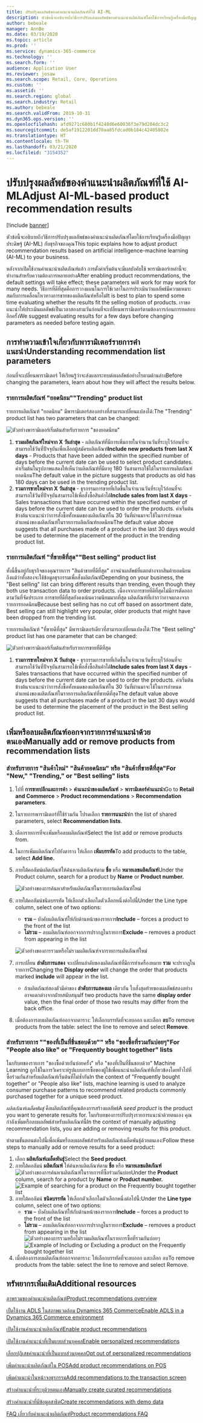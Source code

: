 ```yaml
---
title: ปรับปรุงผลลัพธ์ของคำแนะนำผลิตภัณฑ์ที่ใช้ AI-ML
description: หัวข้อนี้จะอธิบายถึงวิธีการปรับแต่งผลลัพธ์ของคำแนะนำผลิตภัณฑ์โดยใช้การเรียนรู้เครื่องมือปัญญาประดิษฐ์ (AI-ML) กับธุรกิจของคุณ
author: bebeale
manager: AnnBe
ms.date: 03/19/2020
ms.topic: article
ms.prod: ''
ms.service: dynamics-365-commerce
ms.technology: ''
ms.search.form: ''
audience: Application User
ms.reviewer: josaw
ms.search.scope: Retail, Core, Operations
ms.custom: ''
ms.assetid: ''
ms.search.region: global
ms.search.industry: Retail
ms.author: bebeale
ms.search.validFrom: 2019-10-31
ms.dyn365.ops.version: ''
ms.openlocfilehash: afd9271c680b1f4248d6e60036f3e79d204dc3c2
ms.sourcegitcommit: de5af1912201dd70aa85fdcad0b184c42405802e
ms.translationtype: HT
ms.contentlocale: th-TH
ms.lasthandoff: 03/21/2020
ms.locfileid: "3154352"
---
```

# <a name="adjust-ai-ml-based-product-recommendation-results"></a><span data-ttu-id="e732d-103">ปรับปรุงผลลัพธ์ของคำแนะนำผลิตภัณฑ์ที่ใช้ AI-ML</span><span class="sxs-lookup"><span data-stu-id="e732d-103">Adjust AI-ML-based product recommendation results</span></span>


[!include [banner](includes/banner.md)]

<span data-ttu-id="e732d-104">หัวข้อนี้จะอธิบายถึงวิธีการปรับปรุงผลลัพธ์ของคำแนะนำผลิตภัณฑ์โดยใช้การเรียนรู้เครื่องมือปัญญาประดิษฐ์ (AI-ML) กับธุรกิจของคุณ</span><span class="sxs-lookup"><span data-stu-id="e732d-104">This topic explains how to adjust product recommendation results based on artificial intelligence-machine learning (AI-ML) to your business.</span></span> 

<span data-ttu-id="e732d-105">หลังจากเปิดใช้งานคำแนะนำผลิตภัณฑ์แล้ว การตั้งค่าเริ่มต้นจะมีผลบังคับใช้ พารามิเตอร์เหล่านี้จะทำงานสำหรับความต้องการหลายอย่าง</span><span class="sxs-lookup"><span data-stu-id="e732d-105">After enabling product recommendations, the default settings will take effect; these parameters will work for may work for many needs.</span></span> <span data-ttu-id="e732d-106">วิธีการที่ดีที่สุดคือการวางแผนในการใช้เวลาในการประเมินว่าผลลัพธ์มีความเหมาะสมกับการเคลื่อนไหวทางการขายของผลิตภัณฑ์หรือไม่</span><span class="sxs-lookup"><span data-stu-id="e732d-106">It is best to plan to spend some time evaluating whether the results fit the selling motion of products.</span></span> <span data-ttu-id="e732d-107">เราขอแนะนำให้ประเมินผลลัพธ์เป็นเวลาสองสามวันก่อนที่จะเปลี่ยนพารามิเตอร์ตามต้องการก่อนการทดสอบอีกครั้ง</span><span class="sxs-lookup"><span data-stu-id="e732d-107">We suggest evaluating results for a few days before changing parameters as needed before testing again.</span></span> 

## <a name="understanding-recommendation-list-parameters"></a><span data-ttu-id="e732d-108">การทำความเข้าใจเกี่ยวกับพารามิเตอร์รายการคำแนะนำ</span><span class="sxs-lookup"><span data-stu-id="e732d-108">Understanding recommendation list parameters</span></span>

<span data-ttu-id="e732d-109">ก่อนที่จะเปลี่ยนพารามิเตอร์ ให้เรียนรู้ว่าจะส่งผลกระทบต่อผลลัพธ์อย่างไรตามด้านล่าง</span><span class="sxs-lookup"><span data-stu-id="e732d-109">Before changing the parameters, learn about how they will affect the results below.</span></span>

### <a name="trending-product-list"></a><span data-ttu-id="e732d-110">รายการผลิตภัณฑ์ "ยอดนิยม"</span><span class="sxs-lookup"><span data-stu-id="e732d-110">"Trending" product list</span></span>

<span data-ttu-id="e732d-111">รายการผลิตภัณฑ์ "ยอดนิยม" มีพารามิเตอร์สองอย่างที่สามารถเปลี่ยนแปลงได้:</span><span class="sxs-lookup"><span data-stu-id="e732d-111">The "Trending" product list has two parameters that can be changed:</span></span>

![ตัวอย่างพารามิเตอร์เริ่มต้นสำหรับรายการ "ของยอดนิยม"](./media/exampletrendingparameters.png)

1. <span data-ttu-id="e732d-113">**รวมผลิตภัณฑ์ใหม่จาก X วันล่าสุด** - ผลิตภัณฑ์ที่มีการเพิ่มภายในจำนวนวันที่ระบุไว้ก่อนที่จะสามารถใช้วันที่ปัจจุบันเพื่อเลือกผู้สมัครผลิตภัณฑ์</span><span class="sxs-lookup"><span data-stu-id="e732d-113">**Include new products from last X days** - Products that have been added within the specified number of days before the current date can be used to select product candidates.</span></span> <span data-ttu-id="e732d-114">ค่าเริ่มต้นในรูปภาพแสดงให้เห็นว่าผลิตภัณฑ์ที่มีอายุ 180 วันสามารถใช้ได้ในรายการผลิตภัณฑ์ยอดนิยม</span><span class="sxs-lookup"><span data-stu-id="e732d-114">The default value in the picture suggests that products as old has 180 days can be used in the trending product list.</span></span>
1. <span data-ttu-id="e732d-115">**รวมการขายใหม่จาก X วันล่าสุด** - ธุรกรรมการขายที่เกิดขึ้นในจำนวนวันที่ระบุไว้ก่อนที่จะสามารถใช้วันที่ปัจจุบันสามารถใช้เพื่อสั่งซื้อสินค้าได้</span><span class="sxs-lookup"><span data-stu-id="e732d-115">**Include sales from last X days** - Sales transactions that have occurred within the specified number of days before the current date can be used to order the products.</span></span> <span data-ttu-id="e732d-116">ค่าเริ่มต้นข้างต้นจะแนะนำว่าการสั่งซื้อทั้งหมดของผลิตภัณฑ์ใน 30 วันที่ผ่านมาจะใช้ในการกำหนดตำแหน่งของผลิตภัณฑ์ในรายการผลิตภัณฑ์ยอดนิยม</span><span class="sxs-lookup"><span data-stu-id="e732d-116">The default value above suggests that all purchases made of a product in the last 30 days would be used to determine the placement of the product in the trending product list.</span></span> 

### <a name="best-selling-product-list"></a><span data-ttu-id="e732d-117">รายการผลิตภัณฑ์ "ที่ขายดีที่สุด"</span><span class="sxs-lookup"><span data-stu-id="e732d-117">"Best selling" product list</span></span>

<span data-ttu-id="e732d-118">ทั้งนี้ขึ้นอยู่กับธุรกิจของคุณรายการ "สินค้าขายที่ดีที่สุด" อาจนำผลลัพธ์ที่แตกต่างจากสินค้ายอดนิยม ถึงแม้ว่าทั้งสองจะใช้ข้อมูลธุรกรรมเพื่อสั่งผลิตภัณฑ์</span><span class="sxs-lookup"><span data-stu-id="e732d-118">Depending on your business, the "Best selling" list can bring different results than trending, even though they both use transaction data to order products.</span></span> <span data-ttu-id="e732d-119">เนื่องจากการขายที่ดีที่สุดไม่มีการตัดออกตามวันที่จัดประเภท การขายที่ดีที่สุดยังคงเน้นความนิยมมากที่สุด ผลิตภัณฑ์ที่เก่ากว่าอาจตกลงจากรายการยอดนิยม</span><span class="sxs-lookup"><span data-stu-id="e732d-119">Because best selling has no cut off based on assortment date, Best selling can still highlight very popular, older products that might have been dropped from the trending list.</span></span> 

<span data-ttu-id="e732d-120">รายการผลิตภัณฑ์ "ที่ขายดีที่สุด" มีพารามิเตอร์เดียวที่สามารถเปลี่ยนแปลงได้:</span><span class="sxs-lookup"><span data-stu-id="e732d-120">The "Best selling" product list has one parameter that can be changed:</span></span>

![ตัวอย่างพารามิเตอร์เริ่มต้นสำหรับรายการขายที่ดีที่สุด](./media/examplebestsellingparameters.PNG)

1. <span data-ttu-id="e732d-122">**รวมการขายใหม่จาก X วันล่าสุด** - ธุรกรรมการขายที่เกิดขึ้นในจำนวนวันที่ระบุไว้ก่อนที่จะสามารถใช้วันที่ปัจจุบันสามารถใช้เพื่อสั่งซื้อสินค้าได้</span><span class="sxs-lookup"><span data-stu-id="e732d-122">**Include sales from last X days** - Sales transactions that have occurred within the specified number of days before the current date can be used to order the products.</span></span> <span data-ttu-id="e732d-123">ค่าเริ่มต้นข้างต้นจะแนะนำว่าการสั่งซื้อทั้งหมดของผลิตภัณฑ์ใน 30 วันที่ผ่านมาจะใช้ในการกำหนดตำแหน่งของผลิตภัณฑ์ในรายการผลิตภัณฑ์ที่ขายดีที่สุด</span><span class="sxs-lookup"><span data-stu-id="e732d-123">The default value above suggests that all purchases made of a product in the last 30 days would be used to determine the placement of the product in the Best selling product list.</span></span> 

## <a name="manually-add-or-remove-products-from-recommendation-lists"></a><span data-ttu-id="e732d-124">เพิ่มหรือลบผลิตภัณฑ์ออกจากรายการคำแนะนำด้วยตนเอง</span><span class="sxs-lookup"><span data-stu-id="e732d-124">Manually add or remove products from recommendation lists</span></span>

### <a name="for-new-trending-or-best-selling-lists"></a><span data-ttu-id="e732d-125">สำหรับรายการ "สินค้าใหม่" "สินค้ายอดนิยม" หรือ "สินค้าที่ขายดีที่สุด"</span><span class="sxs-lookup"><span data-stu-id="e732d-125">For "New," "Trending," or "Best selling" lists</span></span>

1.  <span data-ttu-id="e732d-126">ไปที่ **การขายปลีกและการค้า** > **คำแนะนำของผลิตภัณฑ์** > **พารามิเตอร์คำแนะนำ**</span><span class="sxs-lookup"><span data-stu-id="e732d-126">Go to **Retail and Commerce** > **Product recommendations** > **Recommendation parameters**.</span></span>
1.  <span data-ttu-id="e732d-127">ในรายการพารามิเตอร์ที่ใช้ร่วมกัน โปรดเลือก **รายการแนะนำ**</span><span class="sxs-lookup"><span data-stu-id="e732d-127">In the list of shared parameters, select **Recommendation lists**.</span></span>
1.  <span data-ttu-id="e732d-128">เลือกรายการที่จะเพิ่มหรือลบผลิตภัณฑ์</span><span class="sxs-lookup"><span data-stu-id="e732d-128">Select the list add or remove products from.</span></span>
1.  <span data-ttu-id="e732d-129">ในการเพิ่มผลิตภัณฑ์ไปยังตาราง ให้เลือก **เพิ่มบรรทัด**</span><span class="sxs-lookup"><span data-stu-id="e732d-129">To add products to the table, select **Add line.**</span></span> 
1.  <span data-ttu-id="e732d-130">ภายใต้คอลัมน์ผลิตภัณฑ์ให้ค้นหาผลิตภัณฑ์ตาม **ชื่อ** หรือ **หมายเลขผลิตภัณฑ์**</span><span class="sxs-lookup"><span data-stu-id="e732d-130">Under the Product column, search for a product by **Name** or **Product number.**</span></span>

    ![ตัวอย่างของการค้นหาสำหรับผลิตภัณฑ์ในรายการผลิตภัณฑ์ใหม่](./media/examplenewlistconfiguration1.png)

1.  <span data-ttu-id="e732d-132">ภายใต้คอลัมน์ชนิดบรรทัด ให้เลือกตัวเลือกใดตัวเลือกหนึ่งต่อไปนี้</span><span class="sxs-lookup"><span data-stu-id="e732d-132">Under the Line type column, select one of two options:</span></span>
    -   <span data-ttu-id="e732d-133">**รวม** – บังคับผลิตภัณฑ์ให้กับด้านหน้าของรายการ</span><span class="sxs-lookup"><span data-stu-id="e732d-133">**Include** – forces a product to the front of the list</span></span>
    -   <span data-ttu-id="e732d-134">**ไม่รวม** – ลบผลิตภัณฑ์ออกจากการปรากฏในรายการ</span><span class="sxs-lookup"><span data-stu-id="e732d-134">**Exclude** – removes a product from appearing in the list</span></span>
    
    ![ตัวอย่างของการรวมหรือไม่รวมผลิตภัณฑ์จากรายการผลิตภัณฑ์ใหม่](./media/examplenewlistconfiguration2.png)

1.  <span data-ttu-id="e732d-136">การเปลี่ยน **ลำดับการแสดง** จะเปลี่ยนลำดับของผลิตภัณฑ์ที่มีการทำเครื่องหมาย **รวม** จะปรากฏในรายการ</span><span class="sxs-lookup"><span data-stu-id="e732d-136">Changing the **Display order** will change the order that products marked **include** will appear in the list.</span></span>
    - <span data-ttu-id="e732d-137">ถ้าผลิตภัณฑ์สองตัวมีค่าของ **ลำดับการแสดงผล** เดียวกัน ใบสั่งสุดท้ายของผลลัพธ์สองอย่างอาจแตกต่างจากฝ่ายสนับสนุน</span><span class="sxs-lookup"><span data-stu-id="e732d-137">If two products have the same **display order** value, then the final order of those two results may differ from the back office.</span></span>
1.  <span data-ttu-id="e732d-138">เมื่อต้องการลบผลิตภัณฑ์ออกจากตาราง: ให้เลือกบรรทัดที่จะลบออก และเลือก **ลบ**</span><span class="sxs-lookup"><span data-stu-id="e732d-138">To remove products from the table: select the line to remove and select **Remove**.</span></span>


### <a name="for-people-also-like-or-frequently-bought-together-lists"></a><span data-ttu-id="e732d-139">สำหรับรายการ ""ของที่เป็นที่ชื่นชอบด้วย"" หรือ "ของซื้อที่รวมกันบ่อยๆ"</span><span class="sxs-lookup"><span data-stu-id="e732d-139">For "People also like" or "Frequently bought together" lists</span></span>

<span data-ttu-id="e732d-140">ในบริบทของรายการ "ของซื้อด้วยกันบ่อยครั้ง" หรือ "ของที่เป็นที่ชื่นชอบด้วย" Machine Learning ถูกใช้ในการวิเคราะห์รูปแบบการซื้อของผู้ใช้เพื่อแนะนำผลิตภัณฑ์ที่เกี่ยวข้องโดยทั่วไปที่ซื้อร่วมกันสำหรับผลิตภัณฑ์เริ่มต้นที่ไม่ซ้ำกัน</span><span class="sxs-lookup"><span data-stu-id="e732d-140">In the context of "Frequently bought together" or "People also like" lists, machine learning is used to analyze consumer purchase patterns to recommend related products commonly purchased together for a unique seed product.</span></span> 
 
<span data-ttu-id="e732d-141">*ผลิตภัณฑ์เมล็ดพันธุ์* คือผลิตภัณฑ์ที่คุณต้องการสร้างผลลัพธ์</span><span class="sxs-lookup"><span data-stu-id="e732d-141">A *seed product* is the product you want to generate results for.</span></span> <span data-ttu-id="e732d-142">ในบริบทของการปรับปรุงรายการแนะนำด้วยตนเอง คุณกำลังเพิ่มหรือลบผลลัพธ์สำหรับผลิตภัณฑ์นี้</span><span class="sxs-lookup"><span data-stu-id="e732d-142">In the context of manually adjusting recommendation lists, you are adding or removing results for this product.</span></span> 

<span data-ttu-id="e732d-143">ทำตามขั้นตอนต่อไปนี้เพื่อเพิ่มหรือลบผลลัพธ์สำหรับผลิตภัณฑ์เมล็ดพันธุ์ด้วยตนเอง:</span><span class="sxs-lookup"><span data-stu-id="e732d-143">Follow these steps to manually add or remove results for a seed product:</span></span>
1.  <span data-ttu-id="e732d-144">เลือก **ผลิตภัณฑ์เมล็ดพันธุ์**</span><span class="sxs-lookup"><span data-stu-id="e732d-144">Select the **Seed product**.</span></span> 
1.  <span data-ttu-id="e732d-145">ภายใต้คอลัมน์ **ผลิตภัณฑ์** ให้ค้นหาผลิตภัณฑ์ตาม **ชื่อ** หรือ **หมายเลขผลิตภัณฑ์**
![ตัวอย่างของการค้นหาผลิตภัณฑ์ในรายการที่ซื้อร่วมกันบ่อย](./media/exampleFBTlistconfiguration1.png)</span><span class="sxs-lookup"><span data-stu-id="e732d-145">Under the **Product** column, search for a product by **Name** or **Product number.**
![Example of searching for a product on the Frequently bought together list](./media/exampleFBTlistconfiguration1.png)</span></span>
1. <span data-ttu-id="e732d-146">ภายใต้คอลัมน์ **ชนิดบรรทัด** ให้เลือกตัวเลือกใดตัวเลือกหนึ่งต่อไปนี้:</span><span class="sxs-lookup"><span data-stu-id="e732d-146">Under the **Line type** column, select one of two options:</span></span>
    - <span data-ttu-id="e732d-147">**รวม** – บังคับผลิตภัณฑ์ให้กับด้านหน้าของรายการ</span><span class="sxs-lookup"><span data-stu-id="e732d-147">**Include** – forces a product to the front of the list</span></span>
    - <span data-ttu-id="e732d-148">**ไม่รวม** – ลบผลิตภัณฑ์ออกจากการปรากฏในรายการ</span><span class="sxs-lookup"><span data-stu-id="e732d-148">**Exclude** – removes a product from appearing in the list</span></span>     
<span data-ttu-id="e732d-149">![ตัวอย่างของการรวมหรือไม่รวมผลิตภัณฑ์ในรายการซื้อที่รวมกันบ่อยๆ](./media/exampleFBTlistconfiguration2.png)</span><span class="sxs-lookup"><span data-stu-id="e732d-149">![Example of Including or Excluding a product on the Frequently bought together list](./media/exampleFBTlistconfiguration2.png)</span></span>
1.  <span data-ttu-id="e732d-150">เมื่อต้องการลบผลิตภัณฑ์ออกจากตาราง: ให้เลือกบรรทัดที่จะลบออก และเลือก ลบ</span><span class="sxs-lookup"><span data-stu-id="e732d-150">To remove products from the table: select the line to remove and select Remove.</span></span>


## <a name="additional-resources"></a><span data-ttu-id="e732d-151">ทรัพยากรเพิ่มเติม</span><span class="sxs-lookup"><span data-stu-id="e732d-151">Additional resources</span></span>

[<span data-ttu-id="e732d-152">ภาพรวมของคำแนะนำผลิตภัณฑ์</span><span class="sxs-lookup"><span data-stu-id="e732d-152">Product recommendations overview</span></span>](product-recommendations.md)

[<span data-ttu-id="e732d-153">เปืดใช้งาน ADLS ในสภาพแวดล้อม Dynamics 365 Commerce</span><span class="sxs-lookup"><span data-stu-id="e732d-153">Enable ADLS in a Dynamics 365 Commerce environment</span></span>](enable-adls-environment.md)

[<span data-ttu-id="e732d-154">เปิดใช้งานคำแนะนำผลิตภัณฑ์</span><span class="sxs-lookup"><span data-stu-id="e732d-154">Enable product recommendations</span></span>](enable-product-recommendations.md)

[<span data-ttu-id="e732d-155">เปิดใช้งานคำแนะนำที่เป็นแบบส่วนบุคคล</span><span class="sxs-lookup"><span data-stu-id="e732d-155">Enable personalized recommendations</span></span>](personalized-recommendations.md)

[<span data-ttu-id="e732d-156">เลือกปฏิเสธคำแนะนำที่เป็นแบบส่วนบุคคล</span><span class="sxs-lookup"><span data-stu-id="e732d-156">Opt out of personalized recommendations</span></span>](personalization-gdpr.md)

[<span data-ttu-id="e732d-157">เพิ่มคำแนะนำผลิตภัณฑ์ใน POS</span><span class="sxs-lookup"><span data-stu-id="e732d-157">Add product recommendations on POS</span></span>](product.md)

[<span data-ttu-id="e732d-158">เพิ่มคำแนะนำในหน้าจอธุรกรรม</span><span class="sxs-lookup"><span data-stu-id="e732d-158">Add recommendations to the transaction screen</span></span>](add-recommendations-control-pos-screen.md)

[<span data-ttu-id="e732d-159">สร้างคำแนะนำที่ระบุด้วยตนเอง</span><span class="sxs-lookup"><span data-stu-id="e732d-159">Manually create curated recommendations</span></span>](create-editorial-recommendation-lists.md)

[<span data-ttu-id="e732d-160">สร้างคำแนะนำที่มีข้อมูลสาธิต</span><span class="sxs-lookup"><span data-stu-id="e732d-160">Create recommendations with demo data</span></span>](product-recommendations-demo-data.md)

[<span data-ttu-id="e732d-161">FAQ เกี่ยวกับคำแนะนำผลิตภัณฑ์</span><span class="sxs-lookup"><span data-stu-id="e732d-161">Product recommendations FAQ</span></span>](faq-recommendations.md)
